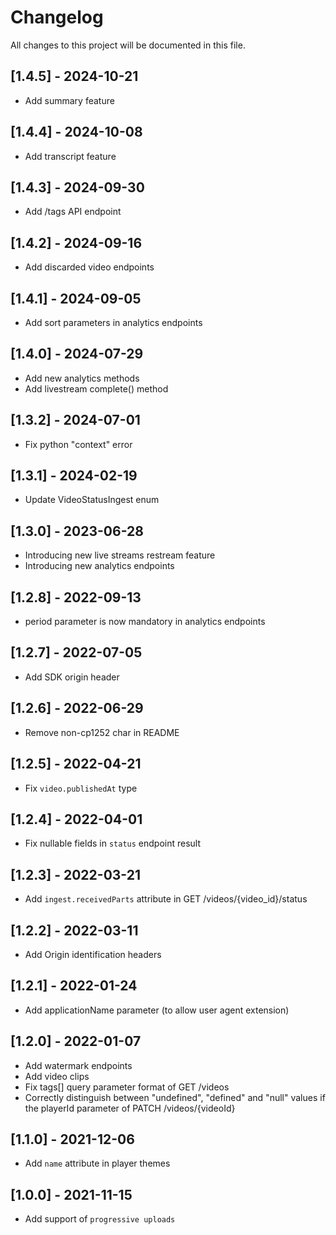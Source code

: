 # Changelog
All changes to this project will be documented in this file.

## [1.4.5] - 2024-10-21
- Add summary feature

## [1.4.4] - 2024-10-08
- Add transcript feature

## [1.4.3] - 2024-09-30
- Add /tags API endpoint

## [1.4.2] - 2024-09-16
- Add discarded video endpoints

## [1.4.1] - 2024-09-05
- Add sort parameters in analytics endpoints

## [1.4.0] - 2024-07-29
- Add new analytics methods
- Add livestream complete() method

## [1.3.2] - 2024-07-01
- Fix python "context" error

## [1.3.1] - 2024-02-19
- Update VideoStatusIngest enum

## [1.3.0] - 2023-06-28
- Introducing new live streams restream feature
- Introducing new analytics endpoints

## [1.2.8] - 2022-09-13
- period parameter is now mandatory in analytics endpoints

## [1.2.7] - 2022-07-05
- Add SDK origin header

## [1.2.6] - 2022-06-29
- Remove non-cp1252 char in README

## [1.2.5] - 2022-04-21
- Fix `video.publishedAt` type

## [1.2.4] - 2022-04-01
- Fix nullable fields in `status` endpoint result

## [1.2.3] - 2022-03-21
- Add `ingest.receivedParts` attribute in GET /videos/{video_id}/status

## [1.2.2] - 2022-03-11
- Add Origin identification headers

## [1.2.1] - 2022-01-24
- Add applicationName parameter (to allow user agent extension)

## [1.2.0] - 2022-01-07
- Add watermark endpoints
- Add video clips
- Fix tags[] query parameter format of GET /videos
- Correctly distinguish between "undefined", "defined" and "null" values if the playerId parameter of PATCH /videos/{videoId}

## [1.1.0] - 2021-12-06
- Add `name` attribute in player themes

## [1.0.0] - 2021-11-15
- Add support of `progressive uploads`

